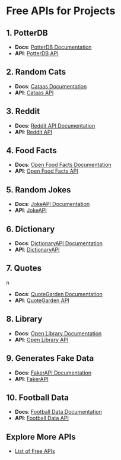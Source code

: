 # Free APIs for Projects

## 1. PotterDB

- **Docs**: [PotterDB Documentation](https://potterdb.com/?ref=apislist.com)
- **API**: [PotterDB API](https://api.potterdb.com/)

## 2. Random Cats

- **Docs**: [Cataas Documentation](https://cataas.com/doc.html)
- **API**: [Cataas API](https://cataas.com)

## 3. Reddit

- **Docs**: [Reddit API Documentation](https://www.reddit.com/dev/api/)
- **API**: [Reddit API](https://www.reddit.com/r/Wallstreetbets/top.json)

## 4. Food Facts

- **Docs**: [Open Food Facts Documentation](https://wiki.openfoodfacts.org/API)
- **API**: [Open Food Facts API](https://world.openfoodfacts.org/api/v0/product/737628064502.json)

## 5. Random Jokes

- **Docs**: [JokeAPI Documentation](https://sv443.net/jokeapi/v2/)
- **API**: [JokeAPI](https://v2.jokeapi.dev/joke/Any?safe-mode)

## 6. Dictionary

- **Docs**: [DictionaryAPI Documentation](https://dictionaryapi.dev/)
- **API**: [DictionaryAPI](https://api.dictionaryapi.dev/api/v2/entries/en/digital)

## 7. Quotes
n
- **Docs**: [QuoteGarden Documentation](https://pprathameshmore.github.io/QuoteGarden/)
- **API**: [QuoteGarden API](https://quote-garden.onrender.com/api/v3/quotes)

## 8. Library

- **Docs**: [Open Library Documentation](https://openlibrary.org/developers/api)
- **API**: [Open Library API](http://openlibrary.org/api/volumes/brief/isbn/9780525440987.json)

## 9. Generates Fake Data

- **Docs**: [FakerAPI Documentation](https://fakerapi.it/en)
- **API**: [FakerAPI](https://fakerapi.it/api/v1/credit_cards?_quantity=2)

## 10. Football Data

- **Docs**: [Football Data Documentation](https://www.football-data.org/documentation/quickstart)
- **API**: [Football Data API](http://api.football-data.org/v4/competitions/)

## Explore More APIs

- [List of Free APIs](https://mixedanalytics.com/blog/list-actually-free-open-no-auth-needed-apis/)
